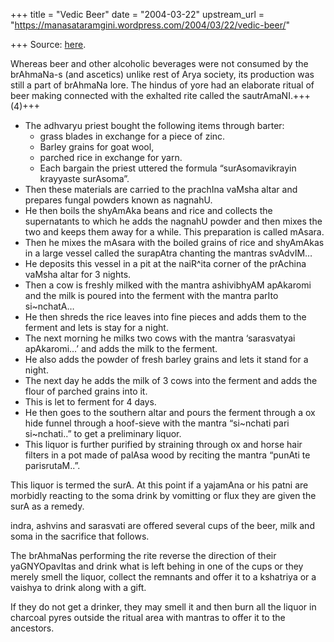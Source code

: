 +++
title = "Vedic Beer"
date = "2004-03-22"
upstream_url = "https://manasataramgini.wordpress.com/2004/03/22/vedic-beer/"

+++
Source: [here](https://manasataramgini.wordpress.com/2004/03/22/vedic-beer/).

Whereas beer and other alcoholic beverages were not consumed by the brAhmaNa-s (and ascetics) unlike rest of Arya society, its production was still a part of brAhmaNa lore. The hindus of yore had an elaborate ritual of beer making connected with the exhalted rite called the sautrAmaNI.+++(4)+++ 

- The adhvaryu priest bought the following items through barter: 
  - grass blades in exchange for a piece of zinc. 
  - Barley grains for goat wool,
  - parched rice in exchange for yarn. 
  - Each bargain the priest uttered the formula “surAsomavikrayin krayyaste surAsoma”. 
- Then these materials are carried to the prachIna vaMsha altar and prepares fungal powders known as nagnahU.
- He then boils the shyAmAka beans and rice and collects the supernatants to which he adds the nagnahU powder and then mixes the two and keeps them away for a while. This preparation is called mAsara. 
- Then he mixes the mAsara with the boiled grains of rice and shyAmAkas in a large vessel called the surapAtra chanting the mantras svAdvIM… 
- He deposits this vessel in a pit at the naiR^ita corner of the prAchina vaMsha altar for 3 nights. 
- Then a cow is freshly milked with the mantra ashivibhyAM apAkaromi and the milk is poured into the ferment with the mantra parIto si\~nchatA… 
- He then shreds the rice leaves into fine pieces and adds them to the ferment and lets is stay for a night.
- The next morning he milks two cows with the mantra ‘sarasvatyai apAkaromi…’ and adds the milk to the ferment.
- He also adds the powder of fresh barley grains and lets it stand for a night.
- The next day he adds the milk of 3 cows into the ferment and adds the flour of parched grains into it.
- This is let to ferment for 4 days.
- He then goes to the southern altar and pours the ferment through a ox hide funnel through a hoof-sieve with the mantra “si\~nchati pari si\~nchati..” to get a preliminary liquor.
- This liquor is further purified by straining through ox and horse hair filters in a pot made of palAsa wood by reciting the mantra “punAti te parisrutaM..”.
  
This liquor is termed the surA. At this point if a yajamAna or his patni are morbidly reacting to the soma drink by vomitting or flux they are given the surA as a remedy. 

indra, ashvins and sarasvati are offered several cups of the beer, milk and soma in the sacrifice that follows. 

The brAhmaNas performing the rite reverse the direction of their yaGNYOpavItas and drink what is left behing in one of the cups or they merely smell the liquor, collect the remnants and offer it to a kshatriya or a vaishya to drink along with a gift. 

If they do not get a drinker, they may smell it and then burn all the liquor in charcoal pyres outside the ritual area with mantras to offer it to the ancestors.

